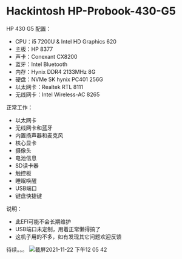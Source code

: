 # Hackintosh HP-Probook-430-G5 
HP 430 G5 配置：  
* CPU：i5 7200U & Intel HD Graphics 620  
* 主板：HP 8377
* 声卡：Conexant CX8200  
* 蓝牙：Intel Bluetooth  
* 内存：Hynix DDR4 2133MHz 8G  
* 硬盘：NVMe SK hynix PC401 256G 
* 以太网卡：Realtek RTL 8111 
* 无线网卡：Intel Wireless-AC 8265 

正常工作：
* 以太网卡  
* 无线网卡和蓝牙 
* 内置扬声器和麦克风 
* 核心显卡 
* 摄像头 
* 电池信息  
* SD读卡器 
* 触控板 
* 睡眠唤醒  
* USB端口	
* 键盘快捷键 

说明： 
* 此EFI可能不会长期维护  
* USB端口未定制，用着正常懒得搞了 
* 这机子用的不多，如有发现其它问题欢迎反馈  

待续。。。
![截屏2021-11-22 下午12 05 42](https://user-images.githubusercontent.com/35004454/142800854-63d6c3e6-5dcd-40fa-a89f-ee4c89796c02.png)
